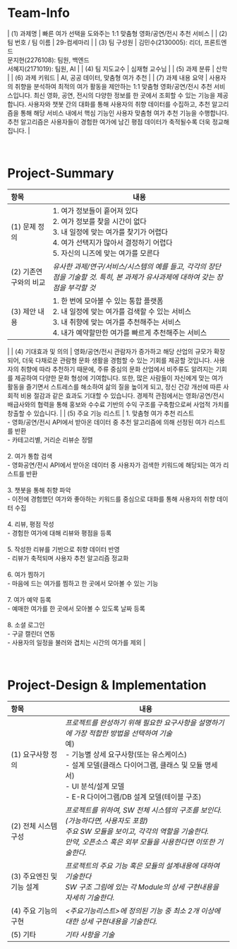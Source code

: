 
# Team-Info
| (1) 과제명 | 빠른 여가 선택을 도와주는 1:1 맞춤형 영화/공연/전시 추천 서비스 |
| (2) 팀 번호 / 팀 이름 | 29-컴세마리 |
| (3) 팀 구성원 | 김민수(2130005): 리더, 프론트엔드 <br> 문지현(2276108): 팀원, 백엔드 <br> 서혜지(2171019): 팀원, AI			 |
| (4) 팀 지도교수 | 심재형 교수님 |
| (5) 과제 분류 | 산학 |
| (6) 과제 키워드 | AI, 공공 데이터, 맞춤형 여가 추천  |
| (7) 과제 내용 요약 | 사용자의 취향을 분석하여 최적의 여가 활동을 제안하는 1:1 맞춤형 영화/공연/전시 추천 서비스입니다. 최신 영화, 공연, 전시의 다양한 정보를 한 곳에서 조회할 수 있는 기능을 제공합니다. 사용자와 챗봇 간의 대화를 통해 사용자의 취향 데이터를 수집하고, 추천 알고리즘을 통해 해당 서비스 내에서 핵심 기능인 사용자 맞춤형 여가 추천 기능을 수행합니다. 추천 알고리즘은 사용자들이 경험한 여가에 남긴 평점 데이터가 축적될수록 더욱 정교해집니다. |

<br>

# Project-Summary
| 항목 | 내용 |
|:---  |---  |
| (1) 문제 정의 |  1. 여가 정보들이 흩어져 있다 <br> 2. 여가 정보를 찾을 시간이 없다 <br> 3. 내 일정에 맞는 여가를 찾기가 어렵다 <br> 4. 여가 선택지가 많아서 결정하기 어렵다 <br> 5. 자신의 니즈에 맞는 여가를 모른다 <br> |
| (2) 기존연구와의 비교 | *유사한 과제/연구/서비스/시스템의 예를 들고, 각각의 장단점을 기술할 것. 특히, 본 과제가 유사과제에 대하여 갖는 장점을 부각할 것* |
| (3) 제안 내용 | 1. 한 번에 모아볼 수 있는 통합 플랫폼 <br> 2. 내 일정에 맞는 여가를 검색할 수 있는 서비스 <br> 3. 내 취향에 맞는 여가를 추천해주는 서비스 <br> 4. 내가 예약할만한 여가를 빠르게 추천해주는 서비스 <br>
 |
| (4) 기대효과 및 의의 | 영화/공연/전시 관람자가 증가하고 해당 산업의 규모가 확장되어, 더욱 다채로운 관람형 문화 생활을 경험할 수 있는 기회를 제공할 것입니다. 사용자의 취향에 따라 추천하기 때문에, 주류 중심의 문화 산업에서 비주류도 알려지는 기회를 제공하여 다양한 문화 형성에 기여합니다. 또한, 많은 사람들이 자신에게 맞는 여가 활동을 즐기면서 스트레스를 해소하여 삶의 질을 높이게 되고, 정신 건강 개선에 따른 사회적 비용 절감과 같은 효과도 기대할 수 있습니다. 경제적 관점에서는 영화/공연/전시 배급사와의 협력을 통해 홍보와 수수료 기반의 수익 구조를 구축함으로써 사업적 가치를 창출할 수 있습니다. |
| (5) 주요 기능 리스트 | 1. 맞춤형 여가 추천 리스트 <br> - 영화/공연/전시 API에서 받아온 데이터 중 추천 알고리즘에 의해 선정된 여가 리스트를 반환 <br> - 카테고리별, 거리순 리뷰순 정렬 <br> <br> 2. 여가 통합 검색 <br> - 영화공연/전시 API에서 받아온 데이터 중 사용자가 검색한 키워드에 해당되는 여가 리스트를 반환 <br> <br> 3. 챗봇을 통해 취향 파악 <br> - 이전에 경험했던 여가와 좋아하는 키워드를 중심으로 대화를 통해 사용자의 취향 데이터 수집 <br> <br> 4. 리뷰, 평점 작성 <br> - 경험한 여가에 대해 리뷰와 평점을 등록 <br> <br>5. 작성한 리뷰를 기반으로 취향 데이터 반영 <br> - 리뷰가 축적되며 사용자 추천 알고리즘 정교화 <br> <br> 6. 여가 찜하기 <br> - 마음에 드는 여가를 찜하고 한 곳에서 모아볼 수 있는 기능 <br><br> 7. 여가 예약 등록 <br> - 예매한 여가를 한 곳에서 모아볼 수 있도록 날짜 등록 <br> <br> 8. 소셜 로그인 <br> - 구글 캘린더 연동 <br> - 사용자의 일정을 불러와 겹치는 시간의 여가를 제외 |

<br>
 
# Project-Design & Implementation
| 항목 | 내용 |
|:---  |---  |
| (1) 요구사항 정의 | *프로젝트를 완성하기 위해 필요한 요구사항을 설명하기에 가장 적합한 방법을 선택하여 기술* <br> 예) <br> - 기능별 상세 요구사항(또는 유스케이스) <br> - 설계 모델(클래스 다이어그램, 클래스 및 모듈 명세서) <br> - UI 분석/설계 모델 <br> - E-R 다이어그램/DB 설계 모델(테이블 구조) |
| (2) 전체 시스템 구성 | *프로젝트를 위하여, SW 전체 시스템의 구조를 보인다. (가능하다면, 사용자도 포함) <br> 주요 SW 모듈을 보이고, 각각의 역할을 기술한다. <br>만약, 오픈소스 혹은 외부 모듈을 사용한다면 이또한 기술한다.* |
| (3) 주요엔진 및 기능 설계 | *프로젝트의 주요 기능 혹은 모듈의 설계내용에 대하여 기술한다 <br> SW 구조 그림에 있는 각 Module의 상세 구현내용을 자세히 기술한다.* |
| (4) 주요 기능의 구현 | *<주요기능리스트>에 정의된 기능 중 최소 2개 이상에 대한 상세 구현내용을 기술한다.* |
| (5) 기타 | *기타 사항을 기술*  |

<br>

